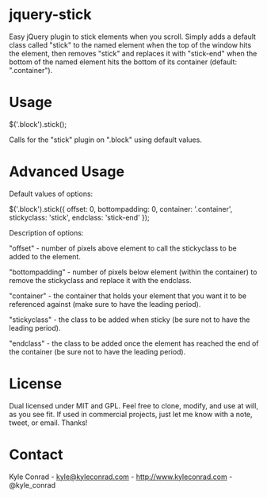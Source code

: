 jquery-stick
============

Easy jQuery plugin to stick elements when you scroll. Simply adds a default class called "stick" to the named element when the top of the window hits the element, then removes "stick" and replaces it with "stick-end" when the bottom of the named element hits the bottom of its container (default: ".container").



Usage
============

$('.block').stick();

Calls for the "stick" plugin on ".block" using default values.



Advanced Usage
============

Default values of options:

$('.block').stick({
  offset: 0,
  bottompadding: 0,
  container: '.container',
  stickyclass: 'stick',
  endclass: 'stick-end'
});


Description of options:

"offset" - number of pixels above element to call the stickyclass to be added to the element.

"bottompadding" - number of pixels below element (within the container) to remove the stickyclass and replace it with the endclass.

"container" - the container that holds your element that you want it to be referenced against (make sure to have the leading period).

"stickyclass" - the class to be added when sticky (be sure not to have the leading period).

"endclass" - the class to be added once the element has reached the end of the container (be sure not to have the leading period).



License
============

Dual licensed under MIT and GPL. Feel free to clone, modify, and use at will, as you see fit. If used in commercial projects, just let me know with a note, tweet, or email. Thanks!



Contact
============

Kyle Conrad - kyle@kyleconrad.com - http://www.kyleconrad.com - @kyle_conrad 

